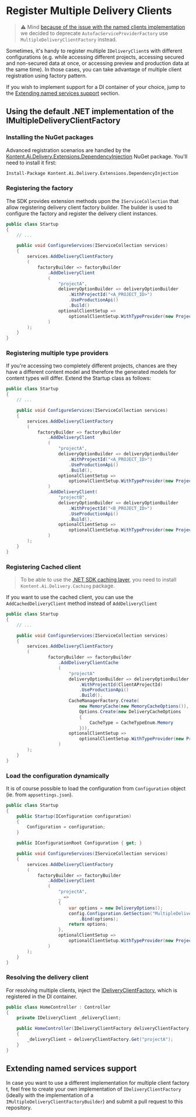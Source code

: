 # Register Multiple Delivery Clients

> ⚠️ Mind [because of the issue with the named clients implementation](https://github.com/kontent-ai/delivery-sdk-net/issues/312) we decided to deprecate `AutofacServiceProviderFactory` use `MultipleDeliveryClientFactory` instead.

Sometimes, it's handy to register multiple `IDeliveryClient`s with different configurations (e.g. while accessing different projects, accessing secured and non-secured data at once, or accessing preview and production data at the same time). In those cases, you can take advantage of multiple client registration using factory pattern.

If you wish to implement support for a DI container of your choice, jump to the [Extending named services support](#extending-named-services-support) section.

## Using the default .NET implementation of the IMultipleDeliveryClientFactory

### Installing the NuGet packages

Advanced registration scenarios are handled by the [Kontent.Ai.Delivery.Extensions.DependencyInjection](https://www.nuget.org/packages/Kontent.Ai.Delivery.Extensions.DependencyInjection) NuGet package. You'll need to install it first:

```sh
Install-Package Kontent.Ai.Delivery.Extensions.DependencyInjection
```

### Registering the factory

The SDK provides extension methods upon the `IServiceCollection` that allow registering delivery client factory builder. The builder is used to configure the factory and register the delivery client instances.

```csharp
public class Startup
{
    // ...

    public void ConfigureServices(IServiceCollection services)
    {
        services.AddDeliveryClientFactory
        (
            factoryBuilder => factoryBuilder
                .AddDeliveryClient
                (
                    "projectA",
                    deliveryOptionBuilder => deliveryOptionBuilder
                        .WithProjectId("<A_PROJECT_ID>")
                        .UseProductionApi()
                        .Build()
                    optionalClientSetup =>
                        optionalClientSetup.WithTypeProvider(new ProjectAProvider())
                )
        );
    }
}
```

### Registering multiple type providers

If you're accessing two completely different projects, chances are they have a different content model and therefore the generated models for content types will differ. Extend the Startup class as follows:

```csharp
public class Startup
{
    // ...

    public void ConfigureServices(IServiceCollection services)
    {
        services.AddDeliveryClientFactory
        (
            factoryBuilder => factoryBuilder
                .AddDeliveryClient
                (
                    "projectA",
                    deliveryOptionBuilder => deliveryOptionBuilder
                        .WithProjectId("<A_PROJECT_ID>")
                        .UseProductionApi()
                        .Build(),
                    optionalClientSetup =>
                        optionalClientSetup.WithTypeProvider(new ProjectAProvider())
                )
                .AddDeliveryClient(
                    "projectB",
                    deliveryOptionBuilder => deliveryOptionBuilder
                        .WithProjectId("<B_PROJECT_ID>")
                        .UseProductionApi()
                        .Build(),
                    optionalClientSetup =>
                        optionalClientSetup.WithTypeProvider(new ProjectBProvider())
                )
        );
    }
}
```

### Registering Cached client

> To be able to use the [.NET SDK caching layer](../retrieving-data/caching.md), you need to install `Kontent.Ai.Delivery.Caching` package.

If you want to use the cached client, you can use the `AddCachedDeliveryClient` method instead of `AddDeliveryClient`

```csharp
public class Startup
{
    // ...

    public void ConfigureServices(IServiceCollection services)
    {
        services.AddDeliveryClientFactory
        (
                factoryBuilder => factoryBuilder
                    .AddDeliveryClientCache
                    (
                        "projectA"
                        deliveryOptionBuilder => deliveryOptionBuilder
                            .WithProjectId(ClientAProjectId)
                            .UseProductionApi()
                            .Build(),
                        CacheManagerFactory.Create(
                            new MemoryCache(new MemoryCacheOptions()),
                            Options.Create(new DeliveryCacheOptions
                            {
                                CacheType = CacheTypeEnum.Memory
                            })),
                        optionalClientSetup =>
                            optionalClientSetup.WithTypeProvider(new ProjectAProvider())
                    )
        );
    }
}
```

### Load the configuration dynamically

It is of course possible to load the configuration from `Configuration` object (ie. from `appsettings.json`).

```csharp
public class Startup
{
    public Startup(IConfiguration configuration)
    {
        Configuration = configuration;
    }

    public IConfigurationRoot Configuration { get; }

    public void ConfigureServices(IServiceCollection services)
    {
        services.AddDeliveryClientFactory
        (
            factoryBuilder => factoryBuilder
                .AddDeliveryClient
                (
                    "projectA",
                    _ =>
                    {
                        var options = new DeliveryOptions();
                        config.Configuration.GetSection("MultipleDeliveryOptions:ProjectA")
                            .Bind(options);
                        return options;
                    },
                    optionalClientSetup =>
                        optionalClientSetup.WithTypeProvider(new ProjectAProvider())
                )
        );
    }
}
```

### Resolving the delivery client

For resolving multiple clients, inject the [IDeliveryClientFactory](https://github.com/kontent-ai/delivery-sdk-net/Kontent.Ai.Delivery.Abstractions/IDeliveryClientFactory.cs), which is registered in the DI container.

```csharp
public class HomeController : Controller
{
    private IDeliveryClient _deliveryClient;

    public HomeController(IDeliveryClientFactory deliveryClientFactory)
    {
        _deliveryClient = deliveryClientFactory.Get("projectA");
    }
}
```

## Extending named services support

In case you want to use a different implementation for multiple client factory t, feel free to create your own implementation of `IDeliveryClientFactory` (ideally with the implementation of a `IMultipleDeliveryClientFactoryBuilder`)  and submit a pull request to this repository.
